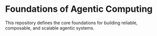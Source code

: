 # Foundations of Agentic Computing
 
This repository defines the core foundations for building reliable, composable, and scalable agentic systems.


